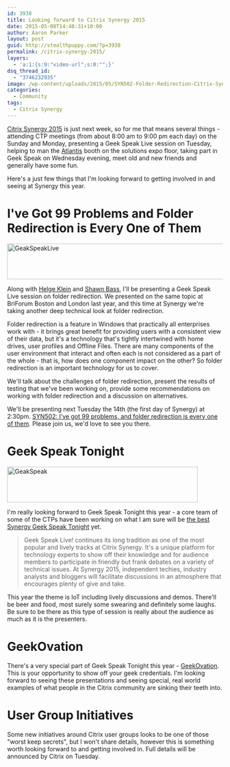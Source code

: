 ```yaml
---
id: 3938
title: Looking forward to Citrix Synergy 2015
date: 2015-05-08T14:48:31+10:00
author: Aaron Parker
layout: post
guid: http://stealthpuppy.com/?p=3938
permalink: /citrix-synergy-2015/
layers:
  - 'a:1:{s:9:"video-url";s:0:"";}'
dsq_thread_id:
  - "3746232935"
image: /wp-content/uploads/2015/05/SYN502-Folder-Redirection-Citrix-Synergy-2015.png
categories:
  - Community
tags:
  - Citrix Synergy
---
```

[Citrix Synergy 2015](http://www.citrixsynergy.com) is just next week, so for me that means several things - attending CTP meetings (from about 8:00 am to 9:00 pm each day) on the Sunday and Monday, presenting a Geek Speak Live session on Tuesday, helping to man the [Atlantis](http://www.atlantiscomputing.com) booth on the solutions expo floor, taking part in Geek Speak on Wednesday evening, meet old and new friends and generally have some fun.

Here's a just few things that I'm looking forward to getting involved in and seeing at Synergy this year.

# I've Got 99 Problems and Folder Redirection is Every One of Them

<img class="alignnone size-full wp-image-3941" src="http://stealthpuppy.com/wp-content/uploads/2015/05/GeakSpeakLive.jpg" alt="GeakSpeakLive" width="640" height="83" srcset="https://stealthpuppy.com/wp-content/uploads/2015/05/GeakSpeakLive.jpg 640w, https://stealthpuppy.com/wp-content/uploads/2015/05/GeakSpeakLive-150x19.jpg 150w, https://stealthpuppy.com/wp-content/uploads/2015/05/GeakSpeakLive-300x39.jpg 300w" sizes="(max-width: 640px) 100vw, 640px" /> 

Along with [Helge Klein](http://twitter.com/helgeklein) and [Shawn Bass](http://twitter.com/shawnbass), I'll be presenting a Geek Speak Live session on folder redirection. We presented on the same topic at BriForum Boston and London last year, and this time at Synergy we're taking another deep technical look at folder redirection.

Folder redirection is a feature in Windows that practically all enterprises work with - it brings great benefit for providing users with a consistent view of their data, but it's a technology that's tightly intertwined with home drives, user profiles and Offline Files. There are many components of the user environment that interact and often each is not considered as a part of the whole - that is, how does one component impact on the other? So folder redirection is an important technology for us to cover.

We'll talk about the challenges of folder redirection, present the results of testing that we've been working on, provide some recommendations on working with folder redirection and a discussion on alternatives.

We'll be presenting next Tuesday the 14th (the first day of Synergy) at 2:30pm. [SYN502: I’ve got 99 problems, and folder redirection is every one of them](https://citrix.g2planet.com/synergyorlando2015/public_session_view.php?agenda_session_id=185). Please join us, we'd love to see you there.

# Geek Speak Tonight

<img class=" wp-image-3940 size-full alignnone" src="http://stealthpuppy.com/wp-content/uploads/2015/05/GeakSpeak.jpg" alt="GeakSpeak" width="445" height="83" srcset="https://stealthpuppy.com/wp-content/uploads/2015/05/GeakSpeak.jpg 445w, https://stealthpuppy.com/wp-content/uploads/2015/05/GeakSpeak-150x28.jpg 150w, https://stealthpuppy.com/wp-content/uploads/2015/05/GeakSpeak-300x56.jpg 300w" sizes="(max-width: 445px) 100vw, 445px" /> 

I'm really looking forward to Geek Speak Tonight this year - a core team of some of the CTPs have been working on what I am sure will be [the best Synergy Geek Speak Tonight](https://citrix.g2planet.com/synergyorlando2015/public_session_view.php?agenda_session_id=157) yet.

> Geek Speak Live! continues its long tradition as one of the most popular and lively tracks at Citrix Synergy. It's a unique platform for technology experts to show off their knowledge and for audience members to participate in friendly but frank debates on a variety of technical issues. At Synergy 2015, independent techies, industry analysts and bloggers will facilitate discussions in an atmosphere that encourages plenty of give and take.

This year the theme is IoT including lively discussions and demos. There'll be beer and food, most surely some swearing and definitely some laughs. Be sure to be there as this type of session is really about the audience as much as it is the presenters.

# GeekOvation

There's a very special part of Geek Speak Tonight this year - [GeekOvation](http://blogs.citrix.com/2015/04/16/geekovation-award-at-synergy-geek-speak-tonight/). This is your opportunity to show off your geek credentials. I'm looking forward to seeing these presentations and seeing special, real world examples of what people in the Citrix community are sinking their teeth into.

# User Group Initiatives

Some new initiatives around Citrix user groups looks to be one of those "worst keep secrets", but I won't share details, however this is something worth looking forward to and getting involved in. Full details will be announced by Citrix on Tuesday.